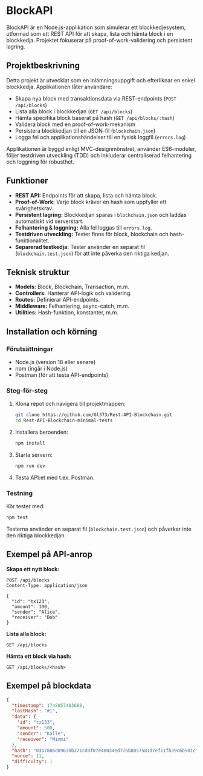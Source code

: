 # BlockAPI

BlockAPI är en Node.js-applikation som simulerar ett blockkedjesystem, utformad som ett REST API för att skapa, lista och hämta block i en blockkedja. Projektet fokuserar på proof-of-work-validering och persistent lagring.

## Projektbeskrivning

Detta projekt är utvecklat som en inlämningsuppgift och efterliknar en enkel blockkedja. Applikationen låter användare:

- Skapa nya block med transaktionsdata via REST-endpoints (`POST /api/blocks`)
- Lista alla block i blockkedjan (`GET /api/blocks`)
- Hämta specifika block baserat på hash (`GET /api/blocks/:hash`)
- Validera block med en proof-of-work-mekanism
- Persistera blockkedjan till en JSON-fil (`blockchain.json`)
- Logga fel och applikationshändelser till en fysisk loggfil (`errors.log`)

Applikationen är byggd enligt MVC-designmönstret, använder ES6-moduler, följer testdriven utveckling (TDD) och inkluderar centraliserad felhantering och loggning för robusthet.

## Funktioner

- **REST API:** Endpoints för att skapa, lista och hämta block.
- **Proof-of-Work:** Varje block kräver en hash som uppfyller ett svårighetskrav.
- **Persistent lagring:** Blockkedjan sparas i `blockchain.json` och laddas automatiskt vid serverstart.
- **Felhantering & loggning:** Alla fel loggas till `errors.log`.
- **Testdriven utveckling:** Tester finns för block, blockchain och hash-funktionalitet.
- **Separerad testkedja:** Tester använder en separat fil (`blockchain.test.json`) för att inte påverka den riktiga kedjan.

## Teknisk struktur

- **Models:** Block, Blockchain, Transaction, m.m.
- **Controllers:** Hanterar API-logik och validering.
- **Routes:** Definierar API-endpoints.
- **Middleware:** Felhantering, async-catch, m.m.
- **Utilities:** Hash-funktion, konstanter, m.m.

## Installation och körning

### Förutsättningar

- Node.js (version 18 eller senare)
- npm (ingår i Node.js)
- Postman (för att testa API-endpoints)

### Steg-för-steg

1. Klona repot och navigera till projektmappen:
   ```bash
   git clone https://github.com/Gl373/Rest-API-Blockchain.git
   cd Rest-API-Blockchain-minimal-tests
   ```
2. Installera beroenden:
   ```bash
   npm install
   ```
3. Starta servern:
   ```bash
   npm run dev
   ```
4. Testa API:et med t.ex. Postman.

### Testning

Kör tester med:
```bash
npm test
```
Testerna använder en separat fil (`blockchain.test.json`) och påverkar inte den riktiga blockkedjan.

## Exempel på API-anrop

**Skapa ett nytt block:**
```http
POST /api/blocks
Content-Type: application/json

{
  "id": "tx123",
  "amount": 100,
  "sender": "Alice",
  "receiver": "Bob"
}
```

**Lista alla block:**
```http
GET /api/blocks
```

**Hämta ett block via hash:**
```http
GET /api/blocks/<hash>
```

## Exempel på blockdata

```json
{
  "timestamp": 1748857483688,
  "lastHash": "#1",
  "data": {
    "id": "tx133",
    "amount": 500,
    "sender": "Kalle",
    "receiver": "Mimmi"
  },
  "hash": "03b7886d09630b371cd3f07e48034ed776b8057581d7ef11fb39c6b501cf259b",
  "nonce": 11,
  "difficulty": 1
}
```
